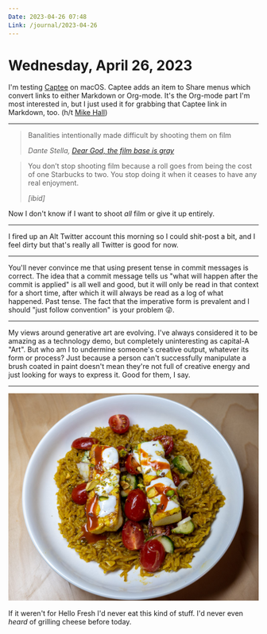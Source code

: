 ```yaml
---
Date: 2023-04-26 07:48
Link: /journal/2023-04-26
---
```


# Wednesday, April 26, 2023

I'm testing [Captee](http://yummymelon.com/captee/) on macOS. Captee adds an item to Share menus which convert links to either Markdown or Org-mode. It's the Org-mode part I'm most interested in, but I just used it for grabbing that Captee link in Markdown, too. (h/t [Mike Hall](https://mike.puddingtime.org/posts/2023-04-25-daily-notes/))

---

> Banalities intentionally made difficult by shooting them on film
> 
> <cite>Dante Stella, [Dear God, the film base is gray](https://themachineplanet.wordpress.com/2023/04/25/dear-god-the-film-base-is-gray/) 

> You don’t stop shooting film because a roll goes from being the cost of one
> Starbucks to two. You stop doing it when it ceases to have any real enjoyment.
> 
> <cite>[ibid]</cite>

Now I don't know if I want to shoot _all_ film or give it up entirely.

---

I fired up an Alt Twitter account this morning so I could shit-post a bit, and I feel dirty but that's really all Twitter is good for now.

---

You'll never convince me that using present tense in commit messages is correct. The idea that a commit message tells us "what will happen after the commit is applied" is all well and good, but it will only be read in that context for a short time, after which it will always be read as a log of what happened. Past tense. The fact that the imperative form is prevalent and I should "just follow convention" is your problem 😜.

---

My views around generative art are evolving. I've always considered it to be amazing as a technology demo, but completely uninteresting as capital-A "Art". But who am I to undermine someone's creative output, whatever its form or process? Just because a person can't successfully manipulate a brush coated in paint doesn't mean they're not full of creative energy and just looking for ways to express it. Good for them, I say.

---

![](_grilling-cheese.jpg)

If it weren't for Hello Fresh I'd never eat this kind of stuff. I'd never even _heard_ of grilling cheese before today.

